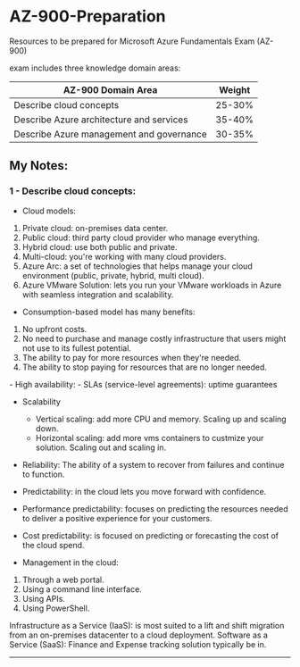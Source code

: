 # AZ-900-Preparation
Resources to be prepared for Microsoft Azure Fundamentals Exam (AZ-900)


exam includes three knowledge domain areas:

|AZ-900 Domain Area	| Weight |
--------------------------|-------|
|Describe cloud concepts  |	25-30%|
|Describe Azure architecture and services |	35-40%|
|Describe Azure management and governance	|30-35%|

## My Notes:

### 1 - Describe cloud concepts:

- Cloud models:
<ol>
<li>Private cloud: on-premises data center.</li>
<li>Public cloud: third party cloud provider who manage everything.</li>
<li>Hybrid cloud: use both public and private.</li>
<li>Multi-cloud: you're working with many cloud providers.</li>
<li>Azure Arc: a set of technologies that helps manage your cloud environment (public, private, hybrid, multi cloud).</li>
<li>Azure VMware Solution: lets you run your VMware workloads in Azure with seamless integration and scalability.</li>
</ol>

- Consumption-based model has many benefits:
<ol>
  <li>No upfront costs.</li>
  <li>No need to purchase and manage costly infrastructure that users might not use to its fullest potential.</li>
  <li>The ability to pay for more resources when they're needed.</li>
  <li>The ability to stop paying for resources that are no longer needed.</li>
</ol>
- High availability: 
  - SLAs (service-level agreements): uptime guarantees

- Scalability
  - Vertical scaling: add more CPU and memory. Scaling up and scaling down.
  - Horizontal scaling: add more vms containers to custmize your solution. Scaling out and scaling in.

- Reliability: The ability of a system to recover from failures and continue to function.
- Predictability: in the cloud lets you move forward with confidence.
- Performance predictability: focuses on predicting the resources needed to deliver a positive experience for your customers.
- Cost predictability: is focused on predicting or forecasting the cost of the cloud spend. 

- Management in the cloud:
<ol>
  <li>Through a web portal.</li>
  <li>Using a command line interface.</li>
  <li>Using APIs.</li>
  <li>Using PowerShell.</li>
</ol>
Infrastructure as a Service (IaaS): is most suited to a lift and shift migration from an on-premises datacenter to a cloud deployment.
Software as a Service (SaaS): Finance and Expense tracking solution typically be in.

---------------------------------------------------------------------------------------------------------------------------
